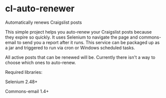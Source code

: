 # cl-auto-renewer
Automatically renews Craigslist posts

This simple project helps you auto-renew your Craigslist posts because they expire so quickly. It uses Selenium to navigate the page and commons-email to send you a report after it runs. This service can be packaged up as a jar and triggered to run via cron or Windows scheduled tasks.

All active posts that can be renewed will be. Currently there isn't a way to choose which ones to auto-renew.

Required libraries:

Selenium 2.48+

Commons-email 1.4+
